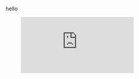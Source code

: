 hello

<figure><embed src="https://wakatime.com/share/@e5472b79-ea15-479a-81fd-4ff225882a49/ffd33cb3-080f-4340-bb32-54aedf5c7dc6.svg"></embed></figure>
